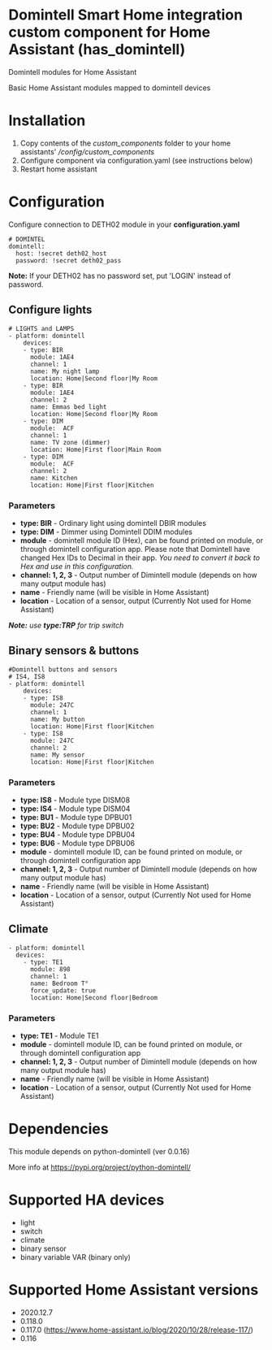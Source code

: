 # Domintell Smart Home integration custom component for Home Assistant (has_domintell)
Domintell modules for Home Assistant

Basic Home Assistant modules mapped to domintell devices

# Installation
1. Copy contents of the *custom_components* folder to your home assistants' */config/custom_components*
1. Configure component via configuration.yaml (see instructions below)
1. Restart home assistant

# Configuration

Configure connection to DETH02 module in your __configuration.yaml__

    # DOMINTEL
    domintell:
      host: !secret deth02_host
      password: !secret deth02_pass

**Note:** If your DETH02 has no password set, put 'LOGIN' instead of password.

## Configure lights

    # LIGHTS and LAMPS
    - platform: domintell
        devices:
        - type: BIR
          module: 1AE4       
          channel: 1
          name: My night lamp       
          location: Home|Second floor|My Room
        - type: BIR
          module: 1AE4       
          channel: 2
          name: Emmas bed light       
          location: Home|Second floor|My Room
        - type: DIM
          module:  ACF       
          channel: 1
          name: TV zone (dimmer)       
          location: Home|First floor|Main Room
        - type: DIM
          module:  ACF       
          channel: 2
          name: Kitchen       
          location: Home|First floor|Kitchen

### Parameters

* __type: BIR__ - Ordinary light using domintell DBIR modules 
* __type: DIM__ - Dimmer using Domintell DDIM modules
* __module__ -  domintell module ID (Hex), can be found printed on module, or through domintell configuration app. Please note that Domintell have changed Hex IDs to Decimal in their app. *You need to convert it back to Hex and use in this configuration.*
* __channel: 1, 2, 3__ - Output number of Dimintell module (depends on how many output module has)
* __name__ - Friendly name (will be visible in Home Assistant)
* __location__ - Location of a sensor, output (Currently Not used for Home Assistant)

*__Note:__ use __type:TRP__ for trip switch* 

## Binary sensors & buttons

    #Domintell buttons and sensors
    # IS4, IS8
    - platform: domintell
        devices:
        - type: IS8
          module: 247C
          channel: 1
          name: My button
          location: Home|First floor|Kitchen
        - type: IS8
          module: 247C
          channel: 2
          name: My sensor
          location: Home|First floor|Kitchen

### Parameters

* __type: IS8__ - Module type DISM08
* __type: IS4__ - Module type DISM04
* __type: BU1__ - Module type DPBU01
* __type: BU2__ - Module type DPBU02
* __type: BU4__ - Module type DPBU04
* __type: BU6__ - Module type DPBU06
* __module__ -  domintell module ID, can be found printed on module, or through domintell configuration app
* __channel: 1, 2, 3__ - Output number of Dimintell module (depends on how many output module has)
* __name__ - Friendly name (will be visible in Home Assistant)
* __location__ - Location of a sensor, output (Currently Not used for Home Assistant)


## Climate

    - platform: domintell
      devices:
        - type: TE1   
          module: 898
          channel: 1
          name: Bedroom T°
          force_update: true
          location: Home|Second floor|Bedroom

### Parameters

* __type: TE1__ - Module TE1
* __module__ -  domintell module ID, can be found printed on module, or through domintell configuration app
* __channel: 1, 2, 3__ - Output number of Dimintell module (depends on how many output module has)
* __name__ - Friendly name (will be visible in Home Assistant)
* __location__ - Location of a sensor, output (Currently Not used for Home Assistant)

# Dependencies
This module depends on python-domintell (ver 0.0.16)

More info at https://pypi.org/project/python-domintell/


# Supported HA devices
* light
* switch
* climate
* binary sensor
* binary variable VAR (binary only)

# Supported Home Assistant versions
* 2020.12.7
* 0.118.0
* 0.117.0 (https://www.home-assistant.io/blog/2020/10/28/release-117/)
* 0.116